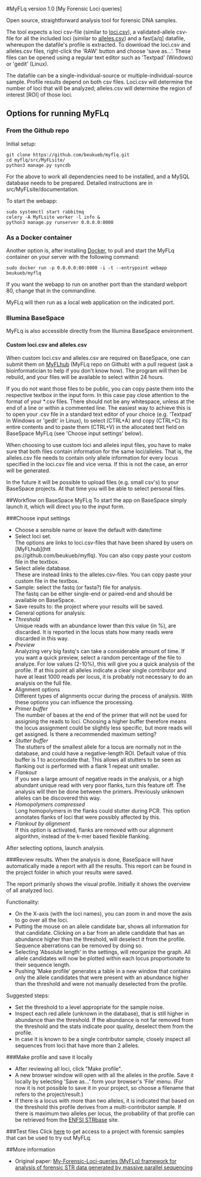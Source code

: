 #MyFLq version 1.0 
[My Forensic Loci queries]

Open source, straightforward analysis tool for forensic DNA samples.

The tool expects a loci csv-file (similar to [loci.csv](https://github.com/beukueb/myflq/blob/master/src/loci/myflqpaper_loci.csv)), a validated-allele csv-file for all the included loci  (similar to [alleles.csv](https://github.com/beukueb/myflq/blob/master/src/alleles/myflqpaper_alleles.csv)) and a fast[a/q] datafile, whereupon the datafile's profile is extracted. To download the loci.csv and alleles.csv files, right-click the 'RAW' button and choose 'save as...'. These files can be opened using a regular text editor such as 'Textpad' (Windows) or 'gedit' (Linux).

The datafile can be a single-individual-source or multiple-individual-source sample. Profile results depend on both csv files. Loci.csv will determine the number of loci that will be analyzed; alleles.csv will determine the region of interest [ROI] of those loci.

## Options for running MyFLq
### From the Github repo
Initial setup:

    git clone https://github.com/beukueb/myflq.git
    cd myflq/src/MyFLsite/
    python3 manage.py syncdb

For the above to work all dependencies need to be installed, and a MySQL database needs to be prepared. Detailed instructions are in src/MyFLsite/documentation.

To start the webapp:

    sudo systemctl start rabbitmq
    celery -A MyFLsite worker -l info &
    python3 manage.py runserver 0.0.0.0:8000


### As a Docker container
Another option is, after installing [Docker](https://www.docker.io/), to pull and start the MyFLq container on your server with the following command:

    sudo docker run -p 0.0.0.0:80:8000 -i -t --entrypoint webapp beukueb/myflq

If you want the webapp to run on another port than the standard webport 80, change that in the commandline.

MyFLq will then run as a local web application on the indicated port.

### Illumina BaseSpace
MyFLq is also accessible directly from the Illumina BaseSpace environment.

#### Custom loci.csv and alleles.csv
When custom loci.csv and alleles.csv are required on BaseSpace, one can submit them on [MyFLhub](https://github.com/beukueb/myflq) (MyFLq repo on Github) with a pull request (ask a bioinformatician to help if you don't know how). The program will then be rebuild, and your files will be available to select within 24 hours.

If you do not want those files to be public, you can copy paste them into the respective textbox in the input form. In this case pay close attention to the format of your *.csv files. There should not be any whitespace, unless at the end of a line or within a commented line. The easiest way to achieve this is to open your .csv file in a standard text editor of your choice (e.g. 'Textpad' in Windows or 'gedit' in Linux), to select (CTRL+A) and copy (CTRL+C) its entire contents and to paste them (CTRL+V) in the allocated text field on BaseSpace MyFLq (see 'Choose input settings' below).

When choosing to use custom loci and alleles input files, you have to make sure that both files contain information for the same loci/alleles. That is, the alleles.csv file needs to contain only allele information for every locus specified in the loci.csv file and vice versa. If this is not the case, an error will be generated. 

In the future it will be possible to upload files (e.g. small csv's) to your BaseSpace projects. At that time you will be able to select personal files.

##Workflow on BaseSpace MyFLq
To start the app on BaseSpace simply launch it, which will direct you to the input form.

###Choose input settings

- Choose a sensible name or leave the default with date/time
- Select loci set.  
  The options are links to loci.csv-files that have been shared by users on [MyFLhub](htt\
ps://github.com/beukueb/myflq). You can also copy paste your custom file in the textbox.
- Select allele database.  
  These are instead links to the alleles.csv-files. You can copy paste your custom file in the textbox.
- Sample: select the fastq (or fasta?) file for analysis.  
  The fastq can be either single-end or paired-end and should be available on BaseSpace.
- Save results to: the project where your results will be saved.
- General options for analysis:
 - *Threshold*  
   Unique reads with an abundance lower than this value (in %), are discarded. It is reported in the locus stats how many reads were discarded in this way.
 - *Preview*  
   Analyzing very big fastq's can take a considerable amount of time. If you want a quick preview, select a random percentage of the file to analyze. For low values (2-10%), this will give you a quick analysis of the profile. If at this point all alleles indicate a clear single contributor and have at least 1000 reads per locus, it is probably not necessary to do an analysis on the full file.
- Alignment options  
  Different types of alignments occur during the process of analysis. With these options you can influence the processing.
 - *Primer buffer*  
   The number of bases at the end of the primer that will not be used for assigning the reads to loci. Choosing a higher buffer therefore means the locus assignment could be slightly less specific, but more reads will get assigned. Is there a recommended maximum setting?
 - *Stutter buffer*  
   The stutters of the smallest allele for a locus are normally not in the database, and could have a negative-length ROI. Default value of this buffer is 1 to accomodate that. This allows all stutters to be seen as flanking out is performed with a flank 1 repeat unit smaller.
 - *Flankout*  
   If you see a large amount of negative reads in the analysis, or a high abundant unique read with very poor flanks, turn this feature off. The analysis will then be done between the primers. Previously unknown alleles can be discovered this way.
 - *Homopolymers compressed*  
   Long homopolymers in the flanks could stutter during PCR. This option annotates flanks of loci that were possibly affected by this.
 - *Flankout by alignment*  
   If this option is activated, flanks are removed with our alignment algorithm, instead of the k-mer based flexible flanking.

After selecting options, launch analysis.

###Review results.
When the analysis is done, BaseSpace will have automatically made a report with all the results. This report can be found in the project folder in which your results were saved.  

The report primarily shows the visual profile. Initially it shows the overview of all analyzed loci. 

Functionality:

- On the X-axis (with the loci names), you can zoom in and move the axis to go over all the loci.
- Putting the mouse on an allele candidate bar, shows all information for that candidate. Clicking on a bar from an allele candidate that has an abundance higher than the threshold, will deselect it from the profile. Sequence aberrations can be removed by doing so.
- Selecting 'Absolute length' in the settings, will reorganize the graph. All allele candidates will now be plotted within each locus proportionate to their sequence length.
- Pushing 'Make profile' generates a table in a new window that contains only the allele candidates that were present with an abundance higher than the threshold and were not manually deselected from the profile.

Suggested steps:

- Set the threshold to a level appropriate for the sample noise.
- Inspect each red allele (unknown in the database), that is still higher in abundance than the threshold. If the abundance is not far removed from the threshold and the stats indicate poor quality, deselect them from the profile.
- In case it is known to be a single contributor sample, closely inspect all sequences from loci that have more than 2 alleles.

###Make profile and save it locally
- After reviewing all loci, click "Make profile".
- A new browser window will open with all the alleles in the profile. Save it locally by selecting 'Save as...' form your browser's 'File' menu.
  (For now it is not possible to save it in your project, so choose a filename that refers to the project/result.) 
- If there is a locus with more than two alleles, it is indicated that based on the threshold this profile derives from a multi-contributor sample. If there is maximum two alleles per locus, the probability of that profile can be retrieved from the [ENFSI STRbase](http://strbase.org/) site.

###Test files
Click [here](https://cloud-hoth.illumina.com/s/6nsamiEr4SNk) to get access to a project with forensic samples that can be used to try out MyFLq.
  
##More information
- Original paper: [My-Forensic-Loci-queries (MyFLq) framework for analysis of forensic STR data generated by massive parallel sequencing](http://dx.doi.org/10.1016/j.fsigen.2013.10.012)
